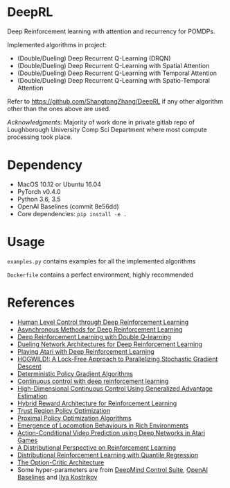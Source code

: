 # DeepRL


Deep Reinforcement learning with attention and recurrency for POMDPs.

Implemented algorithms in project:
* (Double/Dueling) Deep Recurrent Q-Learning (DRQN)
* (Double/Dueling) Deep Recurrent Q-Learning with Spatial Attention 
* (Double/Dueling) Deep Recurrent Q-Learning with Temporal Attention 
* (Double/Dueling) Deep Recurrent Q-Learning with Spatio-Temporal Attention 

Refer to https://github.com/ShangtongZhang/DeepRL if any other algorithm other than the ones above are used. 

*Acknowledgments*: Majority of work done in private gitlab repo of Loughborough University Comp Sci Department where most compute processing took place. 

# Dependency
* MacOS 10.12 or Ubuntu 16.04
* PyTorch v0.4.0
* Python 3.6, 3.5
* OpenAI Baselines (commit 8e56dd)
* Core dependencies: `pip install -e .`

# Usage

```examples.py``` contains examples for all the implemented algorithms

```Dockerfile``` contains a perfect environment, highly recommended 



# References
* [Human Level Control through Deep Reinforcement Learning](https://www.nature.com/nature/journal/v518/n7540/full/nature14236.html)
* [Asynchronous Methods for Deep Reinforcement Learning](https://arxiv.org/abs/1602.01783)
* [Deep Reinforcement Learning with Double Q-learning](https://arxiv.org/abs/1509.06461)
* [Dueling Network Architectures for Deep Reinforcement Learning](https://arxiv.org/abs/1511.06581)
* [Playing Atari with Deep Reinforcement Learning](https://arxiv.org/abs/1312.5602)
* [HOGWILD!: A Lock-Free Approach to Parallelizing Stochastic Gradient Descent](https://arxiv.org/abs/1106.5730)
* [Deterministic Policy Gradient Algorithms](http://proceedings.mlr.press/v32/silver14.pdf)
* [Continuous control with deep reinforcement learning](https://arxiv.org/abs/1509.02971)
* [High-Dimensional Continuous Control Using Generalized Advantage Estimation](https://arxiv.org/abs/1506.02438)
* [Hybrid Reward Architecture for Reinforcement Learning](https://arxiv.org/abs/1706.04208)
* [Trust Region Policy Optimization](https://arxiv.org/abs/1502.05477)
* [Proximal Policy Optimization Algorithms](https://arxiv.org/abs/1707.06347)
* [Emergence of Locomotion Behaviours in Rich Environments](https://arxiv.org/abs/1707.02286)
* [Action-Conditional Video Prediction using Deep Networks in Atari Games](https://arxiv.org/abs/1507.08750)
* [A Distributional Perspective on Reinforcement Learning](https://arxiv.org/abs/1707.06887)
* [Distributional Reinforcement Learning with Quantile Regression](https://arxiv.org/abs/1710.10044)
* [The Option-Critic Architecture](https://arxiv.org/abs/1609.05140)
* Some hyper-parameters are from [DeepMind Control Suite](https://arxiv.org/abs/1801.00690), [OpenAI Baselines](https://github.com/openai/baselines) and [Ilya Kostrikov](https://github.com/ikostrikov/pytorch-a2c-ppo-acktr)
